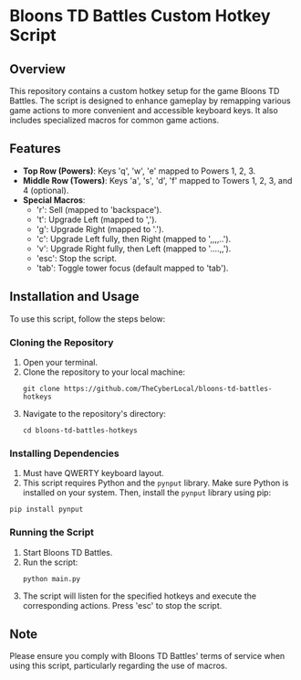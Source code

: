 # Bloons TD Battles Custom Hotkey Script

## Overview
This repository contains a custom hotkey setup for the game Bloons TD Battles. The script is designed to enhance gameplay by remapping various game actions to more convenient and accessible keyboard keys. It also includes specialized macros for common game actions.

## Features
- **Top Row (Powers)**: Keys 'q', 'w', 'e' mapped to Powers 1, 2, 3.
- **Middle Row (Towers)**: Keys 'a', 's', 'd', 'f' mapped to Towers 1, 2, 3, and 4 (optional).
- **Special Macros**:
  - 'r': Sell (mapped to 'backspace').
  - 't': Upgrade Left (mapped to ',').
  - 'g': Upgrade Right (mapped to '.').
  - 'c': Upgrade Left fully, then Right (mapped to ',,,,..').
  - 'v': Upgrade Right fully, then Left (mapped to '....,,').
  - 'esc': Stop the script.
  - 'tab': Toggle tower focus (default mapped to 'tab').

## Installation and Usage
To use this script, follow the steps below:

### Cloning the Repository
1. Open your terminal.
2. Clone the repository to your local machine:
   ```
   git clone https://github.com/TheCyberLocal/bloons-td-battles-hotkeys
   ```
3. Navigate to the repository's directory:
   ```
   cd bloons-td-battles-hotkeys
   ```

### Installing Dependencies
1.  Must have QWERTY keyboard layout.
2.  This script requires Python and the `pynput` library. Make sure Python is installed on your system. Then, install the `pynput` library using pip:
```
pip install pynput
```

### Running the Script
1. Start Bloons TD Battles.
2. Run the script:
   ```
   python main.py
   ```
3. The script will listen for the specified hotkeys and execute the corresponding actions. Press 'esc' to stop the script.

## Note
Please ensure you comply with Bloons TD Battles' terms of service when using this script, particularly regarding the use of macros.

